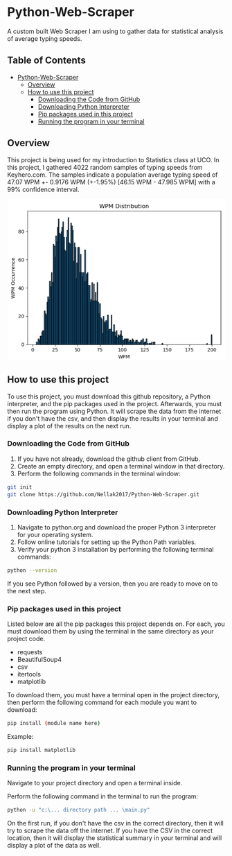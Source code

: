 # Python-Web-Scraper
A custom built Web Scraper I am using to gather data for statistical analysis of average typing speeds.

## Table of Contents

- [Python-Web-Scraper](#python-web-scraper)
  * [Overview](#overview)
  * [How to use this project](#how-to-use-this-project)
    + [Downloading the Code from GitHub](#downloading-the-code-from-github)
    + [Downloading Python Interpreter](#downloading-python-interpreter)
    + [Pip packages used in this project](#pip-packages-used-in-this-project)
    + [Running the program in your terminal](#running-the-program-in-your-terminal)


## Overview

This project is being used for my introduction to Statistics class at UCO. In this project, I gathered 4022 random samples of typing speeds from Keyhero.com.
The samples indicate a population average typing speed of 47.07 WPM +- 0.9176 WPM (+-1.95%) [46.15 WPM - 47.985 WPM] with a 99% confidence interval. 

![Keyhero WPM Distribution Image](https://raw.githubusercontent.com/Nellak2017/Python-Web-Scraper/main/Keyhero%20WPM%20Distribution%20Image.PNG)

## How to use this project

To use this project, you must download this github repository, a Python interpreter, and the pip packages used in the project. 
Afterwards, you must then run the program using Python. It will scrape the data from the internet if you don't have the csv, and then display the results in your terminal and display a plot of the results on the next run.

### Downloading the Code from GitHub
1. If you have not already, download the github client from GitHub.
2. Create an empty directory, and open a terminal window in that directory.
3. Perform the following commands in the terminal window: 
```bash
git init
git clone https://github.com/Nellak2017/Python-Web-Scraper.git
```

### Downloading Python Interpreter
1. Navigate to python.org and download the proper Python 3 interpreter for your operating system.
2. Follow online tutorials for setting up the Python Path variables.
3. Verify your python 3 installation by performing the following terminal commands:
```bash
python --version
```
If you see Python followed by a version, then you are ready to move on to the next step.

### Pip packages used in this project

Listed below are all the pip packages this project depends on. For each, you must download them by using the terminal in the same directory as your project code. 

+ requests
+ BeautifulSoup4
+ csv
+ itertools
+ matplotlib

To download them, you must have a terminal open in the project directory, then perform the following command for each module you want to download:
```bash
pip install (module name here)
```
Example:
```bash
pip install matplotlib
```

### Running the program in your terminal

Navigate to your project directory and open a terminal inside.

Perform the following command in the terminal to run the program:

```bash
python -u "c:\... directory path ... \main.py" 
```

On the first run, if you don't have the csv in the correct directory, then it will try to scrape the data off the internet. 
If you have the CSV in the correct location, then it will display the statistical summary in your terminal and will display a plot of the data as well.
